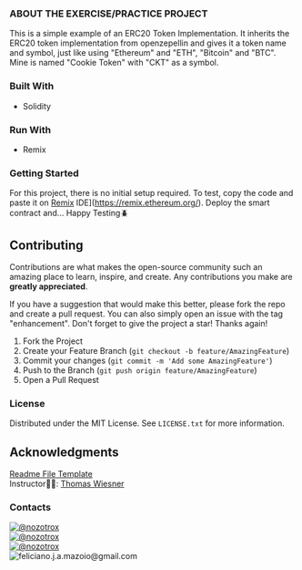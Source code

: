 <!-- REQUIREMENTS -->
### ABOUT THE EXERCISE/PRACTICE PROJECT
This is a simple example of an ERC20 Token Implementation. It inherits the ERC20 token implementation from openzepellin and gives it a token name and symbol, just like using "Ethereum" and "ETH", "Bitcoin" and "BTC". Mine is named "Cookie Token" with "CKT" as a symbol.


<!-- BUILT WITH -->
### Built With
* Solidity

### Run With
* Remix


<!-- GETTING STARTED -->
### Getting Started
For this project, there is no initial setup required. To test, copy the code and paste it on [Remix](https://remix.ethereum.org/) IDE](https://remix.ethereum.org/). Deploy the smart contract and... Happy Testing🪲


<!-- CONTACT -->
## Contributing

Contributions are what makes the open-source community such an amazing place to learn, inspire, and create. Any contributions you make are **greatly appreciated**.

If you have a suggestion that would make this better, please fork the repo and create a pull request. You can also simply open an issue with the tag "enhancement".
Don't forget to give the project a star! Thanks again!

1. Fork the Project
2. Create your Feature Branch (`git checkout -b feature/AmazingFeature`)
3. Commit your changes (`git commit -m 'Add some AmazingFeature'`)
4. Push to the Branch (`git push origin feature/AmazingFeature`)
5. Open a Pull Request


<!-- License -->
### License
Distributed under the MIT License. See `LICENSE.txt` for more information.


## Acknowledgments
[Readme File Template](https://github.com/othneildrew/Best-README-Template/blob/master/README.md?plain=1)   
Instructor👨‍🏫: [Thomas Wiesner](https://ethereum-blockchain-developer.com/000-introduction/01-your-instructor/)

### Contacts
[![@nozotrox][Twitter-badge]](https://twitter.com/nozotrox)   
[![@nozotrox][Github-badge]](https://github.com/nozotrox)  
[![@nozotrox][LinkedIn-badge]](http://www.linkedin.com/in/feliciano-jr-mazoio)   
![feliciano.j.a.mazoio@gmail.com][Gmail-badge]



[Twitter-badge]:https://img.shields.io/badge/Twitter-1DA1F2?style=social&logo=twitter&logoColor=blue&label=@nozotrox
[Github-badge]:https://img.shields.io/badge/GitHub-100000?style=social&logo=github&label=nozotrox&logoColor=#242424
[LinkedIn-badge]:https://img.shields.io/badge/LinkedIn-0077B5?style=social&logo=linkedin&label=Feliciano_Mazoio&logoColor=blue
[Gmail-badge]:https://img.shields.io/badge/Gmail-D14836?style=social&logo=gmail&label=feliciano.j.a.mazoio@gmail.com&logoColor=red